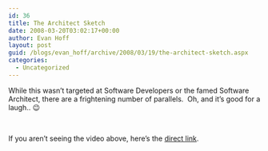 ```yaml
---
id: 36
title: The Architect Sketch
date: 2008-03-20T03:02:17+00:00
author: Evan Hoff
layout: post
guid: /blogs/evan_hoff/archive/2008/03/19/the-architect-sketch.aspx
categories:
  - Uncategorized
---
```

While this wasn&#8217;t targeted at Software Developers or the famed Software Architect, there are a frightening number of parallels.&nbsp; Oh, and it&#8217;s good for a laugh.. 😉

&nbsp;</p> 

If you aren&#8217;t seeing the video above, here&#8217;s the <a href="http://www.youtube.com/watch?v=IwwztaZUkUw" target="_blank">direct link</a>.